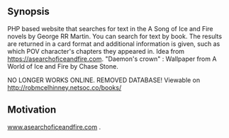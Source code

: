 ## Synopsis

PHP based website that searches for text in the A Song of Ice and Fire novels by George RR Martin.
You can search for text by book.
The results are returned in a card format and additional information is given, such as which POV character's chapters they appeared in.
Idea from https://asearchoficeandfire.com.
"Daemon's crown" : Wallpaper from A World of Ice and Fire by Chase Stone.

NO LONGER WORKS ONLINE. REMOVED DATABASE! Viewable on http://robmcelhinney.netsoc.co/books/ 


## Motivation

www.asearchoficeandfire.com .
